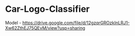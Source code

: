 # Car-Logo-Classifier

Model - https://drive.google.com/file/d/12gzqrGROzkInLRJ1-Xw62ZthEJ75QEvM/view?usp=sharing
